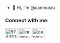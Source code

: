 - 👋 Hi, I’m @canmustu

<h3 align="left">Connect with me:</h3>
<p align="left">
<a href="https://stackoverflow.com/users/5743530" target="blank"><img align="center" src="https://raw.githubusercontent.com/rahuldkjain/github-profile-readme-generator/master/src/images/icons/Social/stack-overflow.svg" alt="5743530" height="30" width="40" /></a>
<a href="https://instagram.com/canmustu" target="blank"><img align="center" src="https://raw.githubusercontent.com/rahuldkjain/github-profile-readme-generator/master/src/images/icons/Social/instagram.svg" alt="canmustu" height="30" width="40" /></a>
<a href="https://linkedin.com/in/canmustu" target="blank"><img align="center" src="https://raw.githubusercontent.com/rahuldkjain/github-profile-readme-generator/master/src/images/icons/Social/linked-in-alt.svg" alt="canmustu" height="30" width="40" /></a>
</p>
